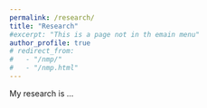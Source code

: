 ```yaml
---
permalink: /research/
title: "Research"
#excerpt: "This is a page not in th emain menu"
author_profile: true
# redirect_from: 
#   - "/nmp/"
#   - "/nmp.html"
---
```


My research is ...
